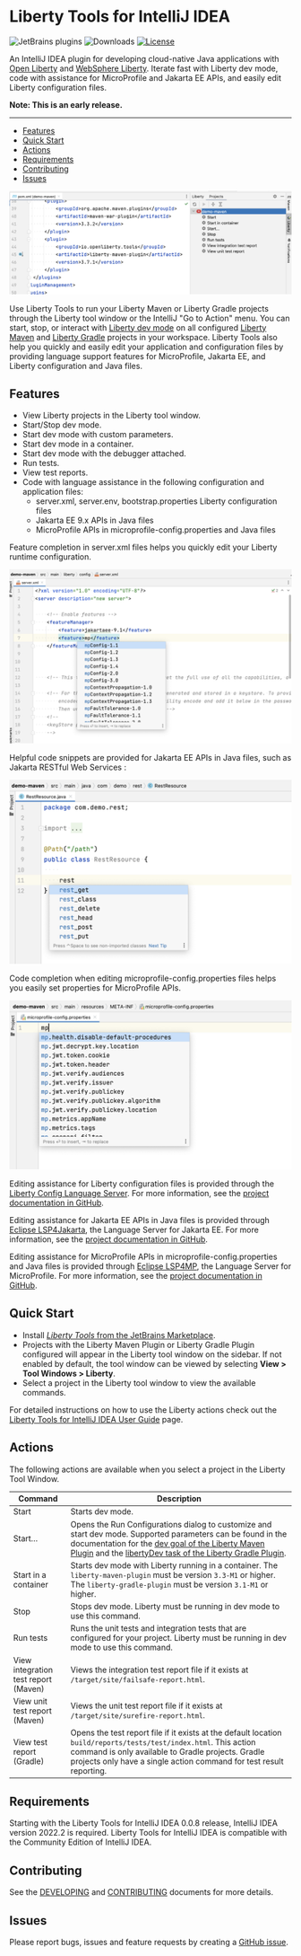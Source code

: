 # Liberty Tools for IntelliJ IDEA

![JetBrains plugins](https://img.shields.io/jetbrains/plugin/v/14856-liberty-tools.svg?style=for-the-badge)
![Downloads](https://img.shields.io/jetbrains/plugin/d/14856-liberty-tools?style=for-the-badge&)
[![License](https://img.shields.io/badge/License-EPL%202.0-red.svg?style=for-the-badge&label=license&logo=eclipse)](https://www.eclipse.org/legal/epl-2.0/)

An IntelliJ IDEA plugin for developing cloud-native Java applications with [Open Liberty](https://openliberty.io/) and [WebSphere Liberty](https://www.ibm.com/products/websphere-liberty). Iterate fast with Liberty dev mode, code with assistance for MicroProfile and Jakarta EE APIs, and easily edit Liberty configuration files.

**Note: This is an early release.**

---
- [Features](#features)
- [Quick Start](#quick-start)
- [Actions](#actions)
- [Requirements](#requirements)
- [Contributing](#contributing)
- [Issues](#issues)

![Liberty Tools Extension](docs/images/liberty-tool-window-view.png)

Use Liberty Tools to run your Liberty Maven or Liberty Gradle projects through the Liberty tool window or the IntelliJ "Go to Action" menu. You can start, stop, or interact with [Liberty dev mode](https://openliberty.io/docs/latest/development-mode.html) on all configured [Liberty Maven](https://github.com/OpenLiberty/ci.maven/blob/master/docs/dev.md#dev) and [Liberty Gradle](https://github.com/OpenLiberty/ci.gradle/blob/master/docs/libertyDev.md) projects in your workspace. Liberty Tools also help you quickly and easily edit your application and configuration files by providing language support features for MicroProfile, Jakarta EE, and Liberty configuration and Java files.

## Features
- View Liberty projects in the Liberty tool window.
- Start/Stop dev mode.
- Start dev mode with custom parameters.
- Start dev mode in a container.
- Start dev mode with the debugger attached.
- Run tests.
- View test reports.
- Code with language assistance in the following configuration and application files:
    - server.xml, server.env, bootstrap.properties Liberty configuration files
    - Jakarta EE 9.x APIs in Java files
    - MicroProfile APIs in microprofile-config.properties and Java files

Feature completion in server.xml files helps you quickly edit your Liberty runtime configuration.

![Liberty Config Language Server completion](docs/images/LCLS-server-xml-completion.png)

Helpful code snippets are provided for Jakarta EE APIs in Java files, such as Jakarta RESTful Web Services :

![LSP4Jakarta completion](docs/images/LSP4Jakarta-rest-completion.png)

Code completion when editing microprofile-config.properties files helps you easily set properties for MicroProfile APIs.

![LSP4MP completion](docs/images/LSP4MP-mp-properties-completion.png)

Editing assistance for Liberty configuration files is provided through the [Liberty Config Language Server](https://github.com/OpenLiberty/liberty-language-server). For more information, see the [project documentation in GitHub](https://github.com/OpenLiberty/liberty-language-server#liberty-config-language-server).

Editing assistance for Jakarta EE APIs in Java files is provided through [Eclipse LSP4Jakarta](https://github.com/eclipse/lsp4jakarta), the Language Server for Jakarta EE. For more information, see the [project documentation in GitHub](https://github.com/eclipse/lsp4jakarta#eclipse-lsp4jakarta).

Editing assistance for MicroProfile APIs in microprofile-config.properties and Java files is provided through [Eclipse LSP4MP](https://github.com/eclipse/lsp4mp), the Language Server for MicroProfile. For more information, see the [project documentation in GitHub](https://github.com/eclipse/lsp4mp#eclipse-lsp4mp---language-server-for-microprofile).

## Quick Start

- Install [_Liberty Tools_ from the JetBrains Marketplace](https://plugins.jetbrains.com/plugin/14856-liberty-tools).
- Projects with the Liberty Maven Plugin or Liberty Gradle Plugin configured will appear in the Liberty tool window on
  the sidebar. If not enabled by default, the tool window can be viewed by selecting **View > Tool Windows > Liberty**.
- Select a project in the Liberty tool window to view the available commands.

For detailed instructions on how to use the Liberty actions check out the [Liberty Tools for IntelliJ IDEA User Guide](docs/user-guide.md) page.

## Actions

The following actions are available when you select a project in the Liberty Tool Window.

| Command                              | Description                                                                                                                                                                                                                                                                                                                                                                                                               |
|--------------------------------------|---------------------------------------------------------------------------------------------------------------------------------------------------------------------------------------------------------------------------------------------------------------------------------------------------------------------------------------------------------------------------------------------------------------------------|
| Start                                | Starts dev mode.                                                                                                                                                                                                                                                                                                                                                                                                          |
| Start…                               | Opens the Run Configurations dialog to customize and start dev mode. Supported parameters can be found in the documentation for the [dev goal of the Liberty Maven Plugin](https://github.com/OpenLiberty/ci.maven/blob/master/docs/dev.md#additional-parameters) and the [libertyDev task of the Liberty Gradle Plugin](https://github.com/OpenLiberty/ci.gradle/blob/master/docs/libertyDev.md#command-line-parameters). |
| Start in a container                 | Starts dev mode with Liberty running in a container. The `liberty-maven-plugin` must be version `3.3-M1` or higher. The `liberty-gradle-plugin` must be version `3.1-M1` or higher.                                                                                                                                                                                                                                            
| Stop                                 | Stops dev mode. Liberty must be running in dev mode to use this command.                                                                                                                                                                                                                                                                                                                                                                                                          |
| Run tests                            | Runs the unit tests and integration tests that are configured for your project. Liberty must be running in dev mode to use this command.                                                                                                                                                                                                                               |
| View integration test report (Maven) | Views the integration test report file if it exists at `/target/site/failsafe-report.html`.                                                                                                                                                                                                                                                                                                                               |
| View unit test report (Maven)        | Views the unit test report file if it exists at `/target/site/surefire-report.html`.                                                                                                                                                                                                                                                                                                                                      |
| View test report (Gradle)            | Opens the test report file if it exists at the default location `build/reports/tests/test/index.html`. This action command is only available to Gradle projects. Gradle projects only have a single action command for test result reporting.                                                                                                                                                                             |

## Requirements

Starting with the Liberty Tools for IntelliJ IDEA 0.0.8 release, IntelliJ IDEA version 2022.2 is required. Liberty Tools for IntelliJ IDEA is compatible with the Community Edition of IntelliJ IDEA.

## Contributing

See the [DEVELOPING](DEVELOPING.md) and [CONTRIBUTING](CONTRIBUTING.md) documents for more details.

## Issues

Please report bugs, issues and feature requests by creating
a [GitHub issue](https://github.com/OpenLiberty/liberty-tools-intellij/issues).